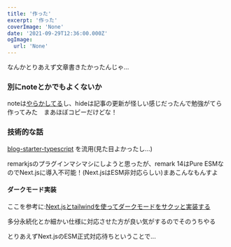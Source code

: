 ```yaml
---
title: '作った'
excerpt: '作った'
coverImage: 'None'
date: '2021-09-29T12:36:00.000Z'
ogImage:
  url: 'None'
---
```


なんかとりあえず文章書きたかったんじゃ...

### 別にnoteとかでもよくないか

noteは[やらかしてる](https://note.jp/n/n3e6451c9b147)し、hideは記事の更新が怪しい感じだったんで勉強がてら作ってみた　まあほぼコピーだけどな！

### 技術的な話

[blog-starter-typescript](https://github.com/vercel/next.js/tree/canary/examples/blog-starter-typescript) を流用(見た目よかったし...)

remarkjsのプラグインマシマシにしようと思ったが、remark 14はPure ESMなのでNext.jsに導入不可能！(Next.jsはESM非対応らしい)まあこんなもんすよ

#### ダークモード実装

ここを参考に:[Next.jsとtailwindを使ってダークモードをサクッと実装する](https://qiita.com/10mi8o/items/4be3a69731aed0692e40)

多分永続化とか細かい仕様に対応させた方が良い気がするのでそのうちやる

とりあえずNext.jsのESM正式対応待ちということで...

